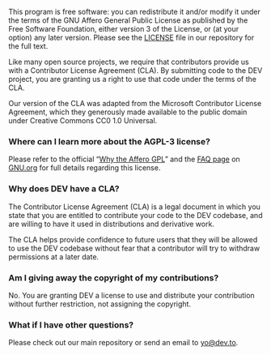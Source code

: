This program is free software: you can redistribute it and/or modify it under the terms of the GNU Affero General Public License as published by the Free Software Foundation, either version 3 of the License, or (at your option) any later version. Please see the [LICENSE](https://github.com/thepracticaldev/dev.to/blob/master/LICENSE.md) file in our repository for the full text.

Like many open source projects, we require that contributors provide us with a Contributor License Agreement (CLA). By submitting code to the DEV project, you are granting us a right to use that code under the terms of the CLA.

Our version of the CLA was adapted from the Microsoft Contributor License Agreement, which they generously made available to the public domain under Creative Commons CC0 1.0 Universal.

### Where can I learn more about the AGPL-3 license?

Please refer to the official “[Why the Affero GPL](https://www.gnu.org/licenses/why-affero-gpl.html)” and the [FAQ page](https://www.gnu.org/licenses/gpl-faq.html) on [GNU.org](https://www.gnu.org) for full details regarding this license.

### Why does DEV have a CLA?

The Contributor License Agreement (CLA) is a legal document in which you state that you are entitled to contribute your code to the DEV codebase, and are willing to have it used in distributions and derivative work.

The CLA helps provide confidence to future users that they will be allowed to use the DEV codebase without fear that a contributor will try to withdraw permissions at a later date.

### Am I giving away the copyright of my contributions?

No. You are granting DEV a license to use and distribute your contribution without further restriction, not assigning the copyright.

### What if I have other questions?

Please check out our main repository or send an email to yo@dev.to.
